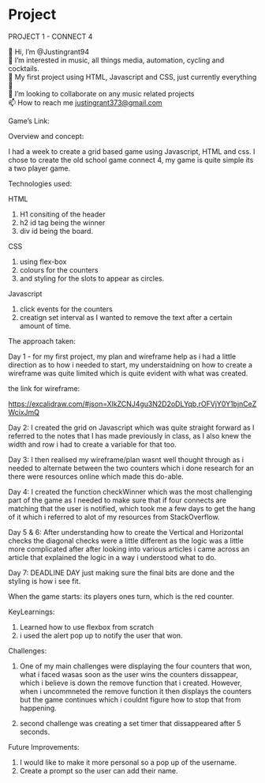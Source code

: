 # Project
PROJECT 1 - CONNECT 4

👋 Hi, I’m @Justingrant94
</br>
👀 I’m interested in music, all things media, automation, cycling and cocktails.
</br>
🌱 My first project using HTML, Javascript and CSS, just currently everything 🤣 
</br>
💞️ I’m looking to collaborate on any music related projects
</br>
📫 How to reach me justingrant373@gmail.com

Game’s Link: 



Overview and concept:

I had a week to create a grid based game using Javascript, HTML and css. I chose to create the old school game connect 4, my game is quite simple its a two player game. 

Technologies used: 

HTML 

1. H1 consiting of the header 
2.  h2 id tag being the winner
3. div id being the board. 

CSS

1. using flex-box
2. colours for the counters 
3. and styling for the slots to appear as circles.


Javascript
1. click events for the counters
2. creatign set interval as I wanted to remove the text after a certain amount of time.


The approach taken: 

Day 1 - for my first project, my plan and wireframe help as i had a little direction as to how i needed to start, my understaidning on how to create a wireframe was quite limited which is quite evident with what was created.

the link for wireframe: 

https://excalidraw.com/#json=XlkZCNJ4gu3N2D2oDLYqb,rOFVjY0Y1bjnCeZWcixJmQ

Day 2: 
I created the grid on Javascript which was quite straight forward as I referred to the notes that I has made previously in class, as I also knew the width and row i had to create a variable for that too.

Day 3:
I then realised my wireframe/plan wasnt well thought through as i needed to alternate between the two counters which i done research for an there were resources online which made this do-able. 

Day 4: I created the function checkWinner which was the most challenging part of the game as I needed to make sure that if four connects are matching that the user is notified, which took me a few days to get the hang of it which i referred to alot of my resources from StackOverflow.

Day 5 & 6: After understanding how to create the Vertical and Horizontal checks the diagonal checks were a little different as the logic was a little more complicated after after looking into various articles i came across an article that explained the logic in a way i understood what to do.  

Day 7: DEADLINE DAY 
just making sure the final bits are done and the styling is how i see fit.

When the game starts:
its players ones turn, which is the red counter.



KeyLearnings: 
1. Learned how to use flexbox from scratch 
2. i used the alert pop up to notify the user that won. 

Challenges: 
1. One of my main challenges were displaying the four counters that won, what i faced wasas soon as the user wins the counters dissappear, which i believe is down the remove function that i created. However, when i uncommneted the remove function it then displays the counters but the game continues which i couldnt figure how to stop that from happening. 

2. second challenge was creating a set timer that dissappeared after 5 seconds. 

Future Improvements: 
1. I would like to make it more personal so a pop up of the username.
2. Create a prompt so the user can add their name. 

